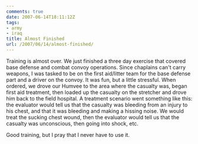 ```yaml
---
comments: true
date: 2007-06-14T18:11:12Z
tags:
- army
- iraq
title: Almost Finished
url: /2007/06/14/almost-finished/
---
```


<p>Training is almost over. We just finished a three day exercise that covered base defense and combat convoy operations. Since chaplains can't carry weapons, I was tasked to be on the first aid/litter team for the base defense part and a driver on the convoy. It was fun, but a little stressful. When ordered, we drove our Humvee to the area where the casualty was, began first aid treatment, then loaded up the casualty on the stretcher and drove him back to the field hospital. A treatment scenario went something like this: the evaluator would tell us that the casualty was bleeding from an injury to his chest, and that it was bleeding and making a hissing noise. We would treat the sucking chest wound, then the evaluator would tell us that the casualty was unconscious, then going into shock, etc.</p>
<p>Good training, but I pray that I never have to use it.</p>
